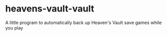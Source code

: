 # heavens-vault-vault
A little program to automatically back up Heaven's Vault save games while you play
